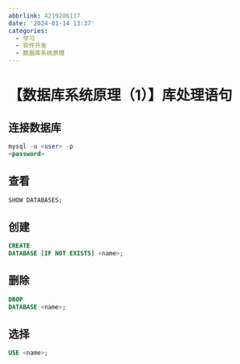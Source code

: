 ```yaml
---
abbrlink: 4219286117
date: '2024-01-14 13:37'
categories:
  - 学习
  - 软件开发
  - 数据库系统原理
---
```


# 【数据库系统原理（1）】库处理语句

## 连接数据库

```sql
mysql -u <user> -p
<password>
```

## 查看

```sql
SHOW DATABASES;
```

## 创建

```sql
CREATE
DATABASE [IF NOT EXISTS] <name>;
```

## 删除

```sql
DROP
DATABASE <name>;
```

## 选择

```sql
USE <name>;
```
